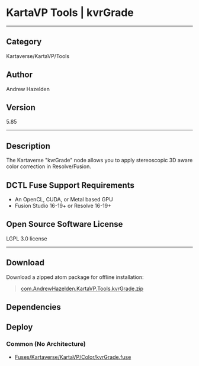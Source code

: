 # KartaVP Tools | kvrGrade
___

## Category
Kartaverse/KartaVP/Tools

## Author
Andrew Hazelden

## Version
5.85

___

## Description
<p>The Kartaverse "kvrGrade" node allows you to apply stereoscopic 3D aware color correction in Resolve/Fusion.</p>

<h2>DCTL Fuse Support Requirements</h2>

<ul>
<li>An OpenCL, CUDA, or Metal based GPU</li>
<li>Fusion Studio 16-19+ or Resolve 16-19+</li>
</ul>

<h2>Open Source Software License</h2>
<p>LGPL 3.0 license</p>


___

## Download

Download a zipped atom package for offline installation:
> [com.AndrewHazelden.KartaVP.Tools.kvrGrade.zip](https://gitlab.com/WeSuckLess/Reactor/-/archive/master/Reactor-master.zip?path=Atoms/com.AndrewHazelden.KartaVP.Tools.kvrGrade)  

## Dependencies

## Deploy

### Common (No Architecture)

<ul>
<li><a href="https://gitlab.com/WeSuckLess/Reactor/-/blob/master/Atoms/com.AndrewHazelden.KartaVP.Tools.kvrGrade/Fuses/Kartaverse/KartaVP/Color/kvrGrade.fuse?ref_type=heads">Fuses/Kartaverse/KartaVP/Color/kvrGrade.fuse</a></li>
</ul>
